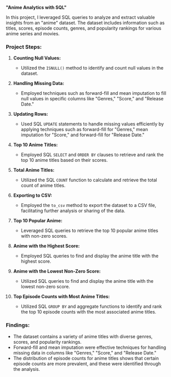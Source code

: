 **"Anime Analytics with SQL"**

In this project, I leveraged SQL queries to analyze and extract valuable insights from an "anime" dataset. The dataset includes information such as titles, scores, episode counts, genres, and popularity rankings for various anime series and movies.

### Project Steps:

1. **Counting Null Values:**
   - Utilized the `ISNULL()` method to identify and count null values in the dataset.

2. **Handling Missing Data:**
   - Employed techniques such as forward-fill and mean imputation to fill null values in specific columns like "Genres," "Score," and "Release Date."

3. **Updating Rows:**
   - Used SQL `UPDATE` statements to handle missing values efficiently by applying techniques such as forward-fill for "Genres," mean imputation for "Score," and forward-fill for "Release Date."

4. **Top 10 Anime Titles:**
   - Employed SQL `SELECT` and `ORDER BY` clauses to retrieve and rank the top 10 anime titles based on their scores.

5. **Total Anime Titles:**
   - Utilized the SQL `COUNT` function to calculate and retrieve the total count of anime titles.

6. **Exporting to CSV:**
   - Employed the `to_csv` method to export the dataset to a CSV file, facilitating further analysis or sharing of the data.

7. **Top 10 Popular Anime:**
   - Leveraged SQL queries to retrieve the top 10 popular anime titles with non-zero scores.

8. **Anime with the Highest Score:**
   - Employed SQL queries to find and display the anime title with the highest score.

9. **Anime with the Lowest Non-Zero Score:**
   - Utilized SQL queries to find and display the anime title with the lowest non-zero score.

10. **Top Episode Counts with Most Anime Titles:**
    - Utilized SQL `GROUP BY` and aggregate functions to identify and rank the top 10 episode counts with the most associated anime titles.

### Findings:

- The dataset contains a variety of anime titles with diverse genres, scores, and popularity rankings.
- Forward-fill and mean imputation were effective techniques for handling missing data in columns like "Genres," "Score," and "Release Date."
- The distribution of episode counts for anime titles shows that certain episode counts are more prevalent, and these were identified through the analysis.
